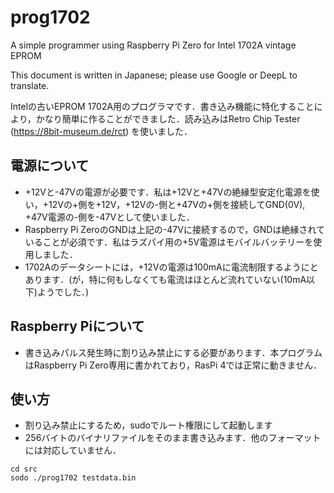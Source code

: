 # prog1702
A simple programmer using Raspberry Pi Zero for Intel 1702A vintage EPROM

This document is written in Japanese; please use Google or DeepL to translate.

Intelの古いEPROM 1702A用のプログラマです．書き込み機能に特化することにより，かなり簡単に作ることができました．読み込みはRetro Chip Tester (https://8bit-museum.de/rct) を使いました．

## 電源について
- +12Vと-47Vの電源が必要です．私は+12Vと+47Vの絶縁型安定化電源を使い，+12Vの+側を+12V，+12Vの-側と+47Vの+側を接続してGND(0V), +47V電源の-側を-47Vとして使いました．
- Raspberry Pi ZeroのGNDは上記の-47Vに接続するので，GNDは絶縁されていることが必須です．私はラズパイ用の+5V電源はモバイルバッテリーを使用しました．
- 1702Aのデータシートには，+12Vの電源は100mAに電流制限するようにとあります．(が，特に何もしなくても電流はほとんど流れていない(10mA以下)ようでした．)

## Raspberry Piについて
- 書き込みパルス発生時に割り込み禁止にする必要があります．本プログラムはRaspberry Pi Zero専用に書かれており，RasPi 4では正常に動きません．

## 使い方
- 割り込み禁止にするため，sudoでルート権限にして起動します
- 256バイトのバイナリファイルをそのまま書き込みます．他のフォーマットには対応していません．
```
cd src
sodo ./prog1702 testdata.bin
```
